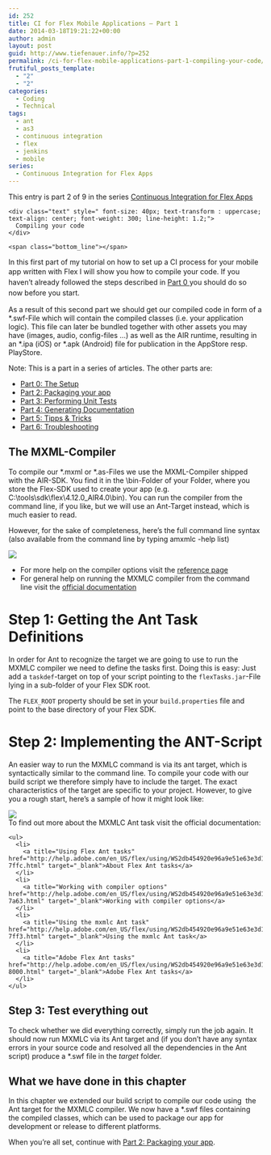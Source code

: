 ```yaml
---
id: 252
title: CI for Flex Mobile Applications – Part 1
date: 2014-03-18T19:21:22+00:00
author: admin
layout: post
guid: http://www.tiefenauer.info/?p=252
permalink: /ci-for-flex-mobile-applications-part-1-compiling-your-code/
frutiful_posts_template:
  - "2"
  - "2"
categories:
  - Coding
  - Technical
tags:
  - ant
  - as3
  - continuous integration
  - flex
  - jenkins
  - mobile
series:
  - Continuous Integration for Flex Apps
---
```

<div class="seriesmeta">
  This entry is part 2 of 9 in the series <a href="http://www.tiefenauer.info/series/flex-ci/" class="series-35" title="Continuous Integration for Flex Apps">Continuous Integration for Flex Apps</a>
</div>

<div class="fruitful_description_box">
  <div class="fruitful_description shadow-type-1 " id="desc-box-24">
    <span class="top_line"></span>
    
    <div class="text" style=" font-size: 40px; text-transform : uppercase; text-align: center; font-weight: 300; line-height: 1.2;">
      Compiling your code 
    </div>
    
    <span class="bottom_line"></span>
  </div>
</div>

<div class="clearfix">
</div>

In this first part of my tutorial on how to set up a CI process for your mobile app written with Flex I will show you how to compile your code. <span style="line-height: 1.5;">If you haven&#8217;t already followed the steps described in </span><a style="line-height: 1.5;" title="CI for Flex Mobile Applications – Part 0: The setup" href="http://www.tiefenauer.info/ci-for-flex-mobile-applications-part-0-the-setup/">Part 0 </a><span style="line-height: 1.5;">you should do so now before you start.</span>

As a result of this second part we should get our compiled code in form of a \*.swf-File which will contain the compiled classes (i.e. your application logic). This file can later be bundled together with other assets you may have (images, audio, config-files &#8230;) as well as the AIR runtime, resulting in an \*.ipa (iOS) or *.apk (Android) file for publication in the AppStore resp. PlayStore.

<!--more-->

Note: This is a part in a series of articles. The other parts are:

  * [Part 0: The Setup](http://www.tiefenauer.info/ci-for-flex-mobile-applications-part-0-the-setup/ "CI for Flex Mobile Applications – Part 0: The setup")
  * [Part 2: Packaging your app](http://www.tiefenauer.info/ci-for-flex-mobile-applications-part-2-packaging-your-app/ "CI for Flex Mobile Applications – Part 2: Packaging your App")
  * [Part 3: Performing Unit Tests](http://www.tiefenauer.info/ci-for-flex-mobile-applications-part-3-performing-unit-tests/ "CI for Flex Mobile Applications – Part 3: Performing Unit Tests")
  * [Part 4: Generating Documentation](http://www.tiefenauer.info/ci-for-flex-mobile-applications-part-4-generating-documentation/ "CI for Flex Mobile Applications – Part 4: Generating Documentation")
  * [Part 5: Tipps & Tricks](http://www.tiefenauer.info/ci-for-flex-mobile-applications-part-5-tipps-and-tricks/ "CI for Flex Mobile Applications – Part 5: Tipps and Tricks")
  * [Part 6: Troubleshooting](http://www.tiefenauer.info/ci-for-flex-mobile-applications-part-6-troubleshooting/ "CI for Flex Mobile Applications – Part 6: Troubleshooting")

## The MXML-Compiler

To compile our \*.mxml or \*.as-Files we use the MXML-Compiler shipped with the AIR-SDK. You find it in the \bin-Folder of your Folder, where you store the Flex-SDK used to create your app (e.g. C:\tools\sdk\flex\4.12.0_AIR4.0\bin). You can run the compiler from the command line, if you like, but we will use an Ant-Target instead, which is much easier to read.

However, for the sake of completeness, here&#8217;s the full command line syntax (also available from the command line by typing amxmlc -help list)

<div id='stb-container-9760' class='stb-container-css stb-info-container stb-no-caption stb-image-big stb-ltr stb-side-none'>
  <aside class='stb-icon'><img src='http://www.tiefenauer.info/wp-content/plugins/wp-special-textboxes/themes/stb-metro/info.png' /></aside>
  
  <div id='stb-box-9760' class='stb-info_box stb-box' >
    <ul>
      <li>
        For more help on the compiler options visit the <a title="MXMLC Compiler options" href="http://help.adobe.com/en_US/flex/using/WS2db454920e96a9e51e63e3d11c0bf69084-7a92.html" target="_blank">reference page</a>
      </li>
      <li>
        For general help on running the MXMLC compiler from the command line visit the <a title="Using the MXMLC application compiler" href="http://help.adobe.com/en_US/flex/using/WS2db454920e96a9e51e63e3d11c0bf69084-7fcc.html" target="_blank">official documentation</a>
      </li>
    </ul>
  </div>
</div>

# Step 1: Getting the Ant Task Definitions

In order for Ant to recognize the target we are going to use to run the MXMLC compiler we need to define the tasks first. Doing this is easy: Just add a `taskdef`-target on top of your script pointing to the `flexTasks.jar`-File lying in a sub-folder of your Flex SDK root.

The `FLEX_ROOT` property should be set in your `build.properties` file and point to the base directory of your Flex SDK.

# Step 2: Implementing the ANT-Script

An easier way to run the MXMLC command is via its ant target, which is syntactically similar to the command line. To compile your code with our build script we therefore simply have to include the target. The exact characteristics of the target are specific to your project. However, to give you a rough start, here&#8217;s a sample of how it might look like:

<div id='stb-container-6448' class='stb-container-css stb-info-container stb-no-caption stb-image-big stb-ltr stb-side-none'>
  <aside class='stb-icon'><img src='http://www.tiefenauer.info/wp-content/plugins/wp-special-textboxes/themes/stb-metro/info.png' /></aside>
  
  <div id='stb-box-6448' class='stb-info_box stb-box' >
    To find out more about the MXMLC Ant task visit the official documentation:</p> 
    
    <ul>
      <li>
        <a title="Using Flex Ant tasks" href="http://help.adobe.com/en_US/flex/using/WS2db454920e96a9e51e63e3d11c0bf678b2-7ffc.html" target="_blank">About Flex Ant tasks</a>
      </li>
      <li>
        <a title="Working with compiler options" href="http://help.adobe.com/en_US/flex/using/WS2db454920e96a9e51e63e3d11c0bf69084-7a63.html" target="_blank">Working with compiler options</a>
      </li>
      <li>
        <a title="Using the mxmlc Ant task" href="http://help.adobe.com/en_US/flex/using/WS2db454920e96a9e51e63e3d11c0bf678b2-7ff3.html" target="_blank">Using the mxmlc Ant task</a>
      </li>
      <li>
        <a title="Adobe Flex Ant tasks" href="http://help.adobe.com/en_US/flex/using/WS2db454920e96a9e51e63e3d11c0bf678b2-8000.html" target="_blank">Adobe Flex Ant tasks</a>
      </li>
    </ul>
  </div>
</div>

## Step 3: Test everything out

To check whether we did everything correctly, simply run the job again. It should now run MXMLC via its Ant target and (if you don&#8217;t have any syntax errors in your source code and resolved all the dependencies in the Ant script) produce a *.swf file in the _target_ folder.

## What we have done in this chapter

In this chapter we extended our build script to compile our code using  the Ant target for the MXMLC compiler. We now have a *.swf files containing the compiled classes, which can be used to package our app for development or release to different platforms.

When you&#8217;re all set, continue with [Part 2: Packaging your app](http://www.tiefenauer.info/ci-for-flex-mobile-applications-part-2-packaging-your-app/ "CI for Flex Mobile Applications – Part 2: Packaging your App").